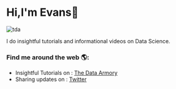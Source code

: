 # Hi,I'm Evans👋

![tda](https://user-images.githubusercontent.com/66929420/229613249-5855f9d1-5549-425e-85cb-9747a4ed7525.png)


I do insightful tutorials and informational videos on Data Science.

### Find me around the web 🌎:
* Insightful Tutorials on : [The Data Armory](https://www.youtube.com/@thedataarmory)
* Sharing updates on : [Twitter](https://twitter.com/TheDataArmory)
